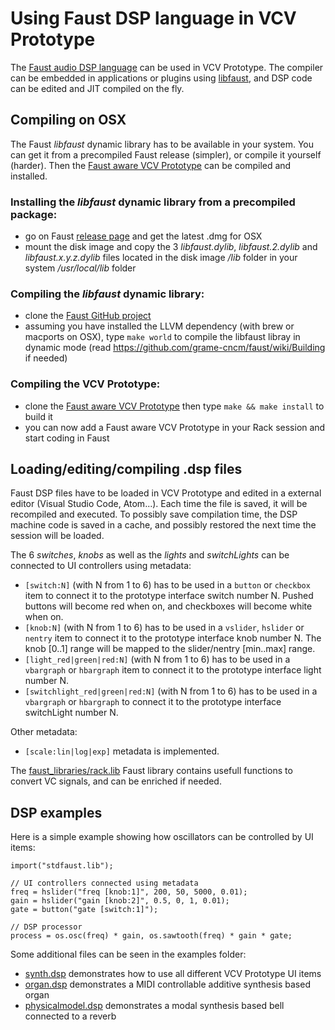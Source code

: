 # Using Faust DSP language in VCV Prototype 

The [Faust audio DSP language](https://faust.grame.fr) can be used in VCV Prototype. The compiler can be embedded in applications or plugins using [libfaust](https://faustdoc.grame.fr/manual/embedding/), and DSP code can be edited and JIT compiled on the fly.

## Compiling on OSX

The Faust *libfaust* dynamic library has to be available in your system. You can get it from a precompiled Faust release (simpler), or compile it yourself (harder). Then the [Faust aware VCV Prototype](https://github.com/sletz/VCV-Prototype) can be compiled and installed.

### Installing the *libfaust* dynamic library from a precompiled package:

- go on Faust [release page](https://github.com/grame-cncm/faust/releases) and get the latest .dmg for OSX
- mount the disk image and copy the 3 *libfaust.dylib*, *libfaust.2.dylib* and *libfaust.x.y.z.dylib* files located in the disk image */lib* folder in your system */usr/local/lib* folder

### Compiling the *libfaust* dynamic library:

- clone the [Faust GitHub project](https://github.com/grame-cncm/faust)
- assuming you have installed the LLVM dependency (with brew or macports on OSX), type `make world` to compile the libfaust libray in dynamic mode (read https://github.com/grame-cncm/faust/wiki/Building if needed)

### Compiling the VCV Prototype:

- clone the [Faust aware VCV Prototype](https://github.com/sletz/VCV-Prototype)  then type `make && make install` to build it
- you can now add a Faust aware VCV Prototype in your Rack session and start coding in Faust

## Loading/editing/compiling .dsp files

Faust DSP files have to be loaded in VCV Prototype and edited in a external editor (Visual Studio Code, Atom...). Each time the file is saved, it will be recompiled and executed. To possibly save compilation time, the DSP machine code is saved in a cache, and possibly restored the next time the session will be loaded.

The 6 *switches*, *knobs* as well as the *lights* and *switchLights* can be connected to UI controllers using metadata:

- `[switch:N]` (with N from 1 to 6) has to be used in a `button` or `checkbox` item to connect it to the prototype interface switch number N. Pushed buttons will become red  when on, and checkboxes will become white when on.
- `[knob:N]` (with N from 1 to 6) has to be used in a `vslider`, `hslider`  or `nentry` item to connect it to the prototype interface knob number N. The knob [0..1] range will be mapped to the slider/nentry [min..max] range.
- `[light_red|green|red:N]` (with N from 1 to 6) has to be used in a `vbargraph` or `hbargraph` item to connect it to the prototype interface light number N.
- `[switchlight_red|green|red:N]` (with N from 1 to 6) has to be used in a `vbargraph` or `hbargraph` to connect it to the prototype interface switchLight number N.

Other metadata:
- `[scale:lin|log|exp]` metadata is implemented.

The [faust_libraries/rack.lib](https://github.com/sletz/VCV-Prototype/blob/master/faust_libraries/rack.lib) Faust library contains usefull functions to convert VC signals, and can be enriched if needed. 

## DSP examples

Here is a simple example showing how oscillators can be controlled by UI items:

```
import("stdfaust.lib");

// UI controllers connected using metadata
freq = hslider("freq [knob:1]", 200, 50, 5000, 0.01);
gain = hslider("gain [knob:2]", 0.5, 0, 1, 0.01);
gate = button("gate [switch:1]");

// DSP processor
process = os.osc(freq) * gain, os.sawtooth(freq) * gain * gate;
```

Some additional files can be seen in the examples folder:

- [synth.dsp](https://github.com/sletz/VCV-Prototype/blob/master/examples/synth.dsp) demonstrates how to use all different VCV Prototype UI items
- [organ.dsp](https://github.com/sletz/VCV-Prototype/blob/master/examples/organ.dsp) demonstrates a MIDI controllable additive synthesis based organ
- [physicalmodel.dsp](https://github.com/sletz/VCV-Prototype/blob/master/examples/physicalmodel.dsp) demonstrates a modal synthesis based bell connected to a reverb
